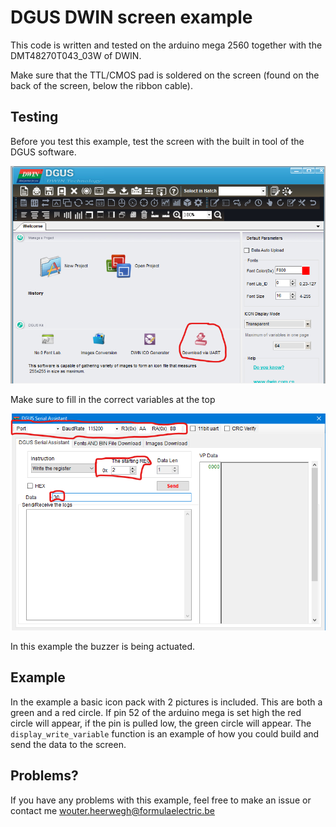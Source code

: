 # DGUS DWIN screen example

This code is written and tested on the arduino mega 2560 together with the DMT48270T043_03W of DWIN.

Make sure that the TTL/CMOS pad is soldered on the screen (found on the back of the screen, below the ribbon cable).

## Testing
Before you test this example, test the screen with the built in tool of the DGUS software.

![image](docs/uart_tool.png)

Make sure to fill in the correct variables at the top

![uart tool 2](docs/uart_tool2.png)

In this example the buzzer is being actuated.

## Example
In the example a basic icon pack with 2 pictures is included. This are both a green and a red circle. If pin 52 of the arduino mega is set high the red circle will appear, if the pin is pulled low, the green circle will appear. The `display_write_variable` function is an example of how you could build and send the data to the screen. 


## Problems?
If you have any problems with this example, feel free to make an issue or contact me [wouter.heerwegh@formulaelectric.be](mailto:wouter.heerwegh@formulaelectric.be)
